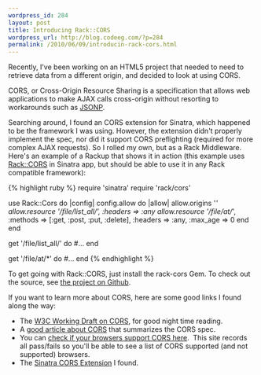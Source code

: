 ```yaml
--- 
wordpress_id: 284
layout: post
title: Introducing Rack::CORS
wordpress_url: http://blog.codeeg.com/?p=284
permalink: /2010/06/09/introducin-rack-cors.html
---
```

Recently, I've been working on an HTML5 project that needed to need to retrieve data from a different origin, and decided to look at using CORS.

CORS, or Cross-Origin Resource Sharing is a specification that allows web applications to make AJAX calls cross-origin without resorting to workarounds such as <a title="Wikipedia write up on JSONP" href="http://en.wikipedia.org/wiki/JSON#JSONP">JSONP</a>.

Searching around, I found an CORS extension for Sinatra, which happened to be the framework I was using.  However, the extension didn't properly implement the spec, nor did it support CORS preflighting (required for more complex AJAX requests).  So I rolled my own, but as a Rack Middleware.  Here's an example of a Rackup that shows it in action (this example uses <a title="Rack::CORS Rubygem" href="http://rubygems.org/gems/rack-cors">Rack::CORS</a> in Sinatra app, but should be able to use it in any Rack compatible framework):

{% highlight ruby %}
require 'sinatra'
require 'rack/cors'

use Rack::Cors do |config|
  config.allow do |allow|
    allow.origins '*'
    allow.resource '/file/list_all/', :headers =&gt; :any
    allow.resource '/file/at/*',
        :methods =&gt; [:get, :post, :put, :delete],
        :headers =&gt; :any,
        :max_age =&gt; 0
  end
end

get '/file/list_all/' do
  #...
end

get '/file/at/*' do
  #...
end
{% endhighlight %}

To get going with Rack::CORS, just install the rack-cors Gem.  To check out the source, see <a href="http://github.com/cyu/rack-cors">the project on Github</a>.

If you want to learn more about CORS, here are some good links I found along the way:
<ul>
	<li>The <a title="Cross-Origin Resource Sharing Working Draft" href="http://www.w3.org/TR/access-control/">W3C Working Draft on CORS</a>, for good night time reading.</li>
	<li>A <a title="Cross-domain Ajax with Cross-Origin Resource Sharing" href="http://www.nczonline.net/blog/2010/05/25/cross-domain-ajax-with-cross-origin-resource-sharing/">good article about CORS</a> that summarizes the CORS spec.</li>
	<li>You can <a title="CORS Support Tests" href="http://rdfa.digitalbazaar.com/tests/cors/">check if your browsers support CORS here</a>.  This site records all pass/fails so you'll be able to see a list of CORS supported (and not supported) browsers.</li>
	<li>The <a title="Cross Origin Resource Sharing with Sinatra" href="http://britg.com/2009/12/29/cross-origin-resource-sharing-with-sinatra/">Sinatra CORS Extension</a> I found.</li>
</ul>
